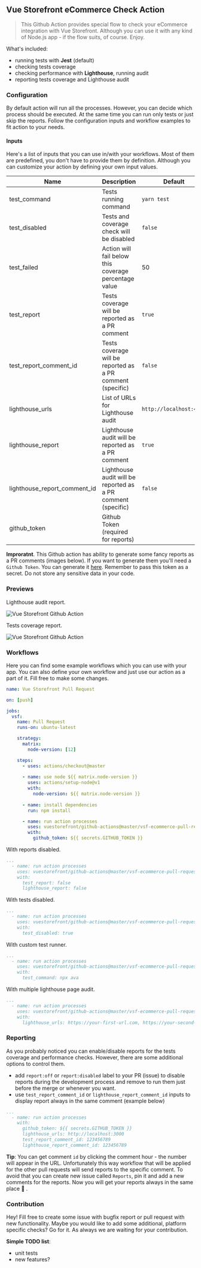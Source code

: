 ## Vue Storefront eCommerce Check Action

> This Github Action provides special flow to check your eCommerce integration with Vue Storefront.
> Although you can use it with any kind of Node.js app - if the flow suits, of course. Enjoy.

What's included:

- running tests with **Jest** (default)
- checking tests coverage
- checking performance with **Lighthouse**, running audit
- reporting tests coverage and Lighthouse audit

### Configuration

By default action will run all the processes. However, you can decide which process should be executed. At the same time you can run only tests or just skip the reports. Follow the configuration inputs and workflow examples to fit action to your needs.

#### Inputs

Here's a list of inputs that you can use in/with your workflows. Most of them are predefined, you don't have to provide them by definition. Although you can customize your action by defining your own input values.

| Name                         | Description                                                       | Default                 | Required   | Type    |
|------------------------------|-------------------------------------------------------------------|-------------------------|------------|---------|
| test_command                 | Tests running command                                             | `yarn test`             | true       | string  |
| test_disabled                | Tests and coverage check will be disabled                         | `false`                 | false      | boolean |
| test_failed                  | Action will fail below this coverage percentage value             | 50                      | false      | number  |
| test_report                  | Tests coverage will be reported as a PR comment                   | `true`                  | false      | boolean |
| test_report_comment_id       | Tests coverage will be reported as a PR comment (specific)        | `false`                 | false      | number |
| lighthouse_urls              | List of URLs for Lighthouse audit                                 | `http://localhost:4000` | true       | string  |
| lighthouse_report            | Lighthouse audit will be reported as a PR comment                 | `true`                  | false      | boolean |
| lighthouse_report_comment_id | Lighthouse audit will be reported as a PR comment (specific)      | `false`                 | false      | number |
| github_token                 | Github Token (required for reports)                               |                         | true/false | string  |

**Improratnt**. This Github action has ability to generate some fancy reports as a PR comments (images below). If you want to generate them you'll need a `Github Token`. You can generate it [here](https://github.com/settings/tokens). Remember to pass this token as a secret. Do not store any sensitive data in your code.

### Previews 

Lighthouse audit report.

![Vue Storefront Github Action](https://p89.f2.n0.cdn.getcloudapp.com/items/04uNK09m/Zrzut%20ekranu%202020-12-3%20o%2001.30.50.png "Vue Storefront Github Action")

Tests coverage report.

![Vue Storefront Github Action](https://p89.f2.n0.cdn.getcloudapp.com/items/P8umRg0o/Zrzut%20ekranu%202020-12-3%20o%2001.31.19.png "Vue Storefront Github Action")

### Workflows

Here you can find some example workflows which you can use with your app. You can also define your own workflow and just use our action as a part of it. Fill free to make some changes.

```yaml
name: Vue Storefront Pull Request

on: [push]

jobs:
  vsf:
    name: Pull Request
    runs-on: ubuntu-latest

    strategy:
      matrix:
        node-version: [12]

    steps:
      - uses: actions/checkout@master
        
      - name: use node ${{ matrix.node-version }}
        uses: actions/setup-node@v1
        with:
          node-version: ${{ matrix.node-version }}
          
      - name: install dependencies
        run: npm install

      - name: run action processes
        uses: vuestorefront/github-actions@master/vsf-ecommerce-pull-request
        with:
          github_token: ${{ secrets.GITHUB_TOKEN }}
```

With reports disabled.

```yaml
...
  - name: run action processes
    uses: vuestorefront/github-actions@master/vsf-ecommerce-pull-request
    with:
      test_report: false
      lighthouse_report: false
```

With tests disabled.

```yaml
...
  - name: run action processes
    uses: vuestorefront/github-actions@master/vsf-ecommerce-pull-request
    with:
      test_disabled: true
```

With custom test runner.

```yaml
...
  - name: run action processes
    uses: vuestorefront/github-actions@master/vsf-ecommerce-pull-request
    with:
      test_command: npx ava
```

With multiple lighthouse page audit.

```yaml
...
  - name: run action processes
    uses: vuestorefront/github-actions@master/vsf-ecommerce-pull-request
    with:
      lighthouse_urls: https://your-first-url.com, https://your-second-url.com
```

### Reporting

As you probably noticed you can enable/disable reports for the tests coverage and performance checks. However, there are some additional options to control them.
        
* add `report:off` or `report:disabled` label to your PR (issue) to disable reports during the development process and remove to run them just before the merge or whenever you want. 
* use `test_report_comment_id` or `lighthouse_report_comment_id` inputs to display report always in the same comment (example below)

```yaml
...
  - name: run action processes       
    with:
      github_token: ${{ secrets.GITHUB_TOKEN }}
      lighthouse_urls: http://localhost:3000
      test_report_comment_id: 123456789
      lighthouse_report_comment_id: 123456789
```

**Tip**: You can get comment `id` by clicking the comment hour - the number will appear in the URL. Unfortunately this way workflow that will be applied for the other pull requests will send reports to the specific comment. To avoid that you can create new issue called `Reports`, pin it and add a new comments for the reports. Now you will get your reports always in the same place :tada: . 

### Contribution

Hey! Fill free to create some issue with bugfix report or pull request with new functionality. Maybe you would like to add some additional, platform specific checks? Go for it. As always we are waiting for your contribution. 

**Simple TODO list**:
* unit tests
* new features?
